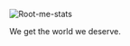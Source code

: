 ![Root-me-stats](https://root-me-diff.vercel.app/rm-gh?nickname=ThePhilosopher?style=astral)

We get the world we deserve.

